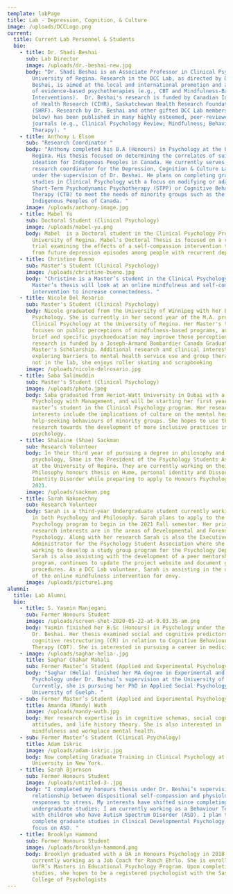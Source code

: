 ```yaml
---
template: labPage
title: Lab - Depression, Cognition, & Culture
image: /uploads/DCCLogo.png
current:
  title: Current Lab Personnel & Students
  bio:
    - title: Dr. Shadi Beshai
      sub: Lab Director
      image: /uploads/dr.-beshai-new.jpg
      body: "Dr. Shadi Beshai is an Associate Professor in Clinical Psychology at the
        University of Regina. Research in the DCC Lab, as directed by Dr.
        Beshai, is aimed at the local and international promotion and adaptation
        of evidence-based psychotherapies (e.g., CBT and Mindfulness-Based
        Interventions).  Dr. Beshai's research is funded by Canadian Institute
        of Health Research (CIHR), Saskatchewan Health Research Foundation
        (SHRF). Research by Dr. Beshai and other gifted DCC Lab members (see
        below) has been published in many highly esteemed, peer-reviewed
        journals (e.g., Clinical Psychology Review; Mindfulness; Behavior
        Therapy). "
    - title: Anthony L Elsom
      sub: "Research Coordinator "
      body: "Anthony completed his B.A (Honours) in Psychology at the University of
        Regina. His thesis focused on determining the correlates of suicide
        ideation for Indigenous Peoples in Canada. He currently serves as the
        research coordinator for the Depression, Cognition & Culture Lab (DCC)
        under the supervision of Dr. Beshai. He plans on completing graduate
        studies in Clinical Psychology with a focus on modifying or adapting
        Short-Term Psychodynamic Psychotherapy (STPP) or Cognitive Behaviour
        Therapy (CTB) to meet the needs of minority groups such as the
        Indigenous Peoples of Canada. "
      image: /uploads/anthony-image.jpg
    - title: Mabel Yu
      sub: Doctoral Student (Clinical Psychology)
      image: /uploads/mabel-yu.png
      body: Mabel  is a Doctoral student in the Clinical Psychology Program,
        University of Regina. Mabel's Doctoral Thesis is focused on a randomized
        trial examining the effects of a self-compassion intervention to protect
        from future depression episodes among people with recurrent depression.
    - title: Christine Bueno
      sub: Master’s Student (Clinical Psychology)
      image: /uploads/christine-bueno.jpg
      body: "Christine is a Master’s student in the Clinical Psychology Program. Her
        Master’s thesis will look at an online mindfulness and self-compassion
        intervention to increase connectedness. "
    - title: Nicole Del Rosario
      sub: Master's Student (Clinical Psychology)
      body: Nicole graduated from the University of Winnipeg with her B.A. (Hons.) in
        Psychology. She is currently in her second year of the M.A. program in
        Clinical Psychology at the University of Regina. Her Master's thesis
        focuses on public perceptions of mindfulness-based programs, and whether
        brief and specific psychoeducation may improve these perceptions. This
        research is funded by a Joseph-Armand Bombardier Canada Graduate
        Master's Scholarship. Additional research and clinical interests include
        exploring barriers to mental health service use and group therapy. When
        not in the lab, she enjoys roller skating and scrapbooking
      image: /uploads/nicole-delrosario.jpg
    - title: Saba Salimuddin
      sub: Master's Student (Clinical Psychology)
      image: /uploads/photo.jpeg
      body: Saba graduated from Heriot-Watt University in Dubai with a B.Sc. (Hons) in
        Psychology with Management, and will be starting her first year as
        master’s student in the Clinical Psychology program. Her research
        interests include the implications of culture on the mental health and
        help-seeking behaviours of minority groups. She hopes to use this
        research towards the development of more inclusive practices in clinical
        psychology.
    - title: Shalaine (Shae) Sackman
      sub: Research Volunteer
      body: In their third year of pursuing a degree in philosophy and one in
        psychology, Shae is the President of the Psychology Students Association
        at the University of Regina. They are currently working on their
        Philosophy honours thesis on Hume, personal identity and Dissociative
        Identity Disorder while preparing to apply to Honours Psychology for
        2021.
      image: /uploads/sackman.png
    - title: Sarah Nakonechny
      sub: Research Volunteer
      body: Sarah is a third-year Undergraduate student currently working on a degree
        in both Psychology and Philosophy. Sarah plans to apply to the Honour’s
        Psychology program to begin in the 2021 Fall semester. Her primary
        research interests are in the areas of Developmental and Forensic
        Psychology. Along with her research Sarah is also the Executive
        Administrator for the Psychology Student Association where she is
        working to develop a study group program for the Psychology Department.
        Sarah is also assisting with the development of a peer mentorship
        program, continues to update the project website and document group
        procedures. As a DCC Lab volunteer, Sarah is assisting in the deployment
        of the online mindfulness intervention for envy.
      image: /uploads/picture1.png
alumni:
  title: Lab Alumni
  bio:
    - title: S. Yasmin Manjegani
      sub: Former Honours Student
      image: /uploads/screen-shot-2020-05-22-at-9.03.35-am.png
      body: Yasmin finished her B.Sc (Honours) in Psychology under the supervision of
        Dr. Beshai. Her thesis examined social and cognitive predictors of
        cognitive restructuring (CR) in relation to Cognitive Behavioural
        Therapy (CBT). She is interested in pursuing a career in medicine.
    - image: /uploads/saghar-helia-.jpg
      title: Saghar Chahar Mahali
      sub: Former Master’s Student (Applied and Experimental Psychology)
      body: "Saghar (Helia) finished her MA degree in Experimental and Applied
        Psychology under Dr. Beshai’s supervision at the University of Regina.
        Currently, she is pursuing her PhD in Applied Social Psychology at the
        University of Guelph. "
    - sub: Former Master’s Student (Applied and Experimental Psychology)
      title: Amanda (Mandy) Wuth
      image: /uploads/mandy-wuth.jpg
      body: Her research expertise is in cognitive schemas, social cognitions, risk
        attitudes, and life history theory. She is also interested in
        mindfulness and workplace mental health.
    - sub: Former Master’s Student (Clinical Psychology)
      title: Adam Iskric
      image: /uploads/adam-iskric.jpg
      body: Now completing Graduate Training in Clinical Psychology at Hofstra
        University in New York.
    - title: Sarah Bjornson
      sub: Former Honours Student
      image: /uploads/untitled-3-.jpg
      body: "I completed my honours thesis under Dr. Beshai’s supervision on the
        relationship between dispositional self-compassion and physiological
        responses to stress. My interests have shifted since completing
        undergraduate studies; I am currently working as a Behaviour Technician
        with children who have Autism Spectrum Disorder (ASD). I plan to
        complete graduate studies in Clinical Developmental Psychology with a
        focus on ASD. "
    - title: Brooklyn Hammond
      sub: Former Honours Student
      image: /uploads/brooklyn-hammond.png
      body: Brooklyn graduated with a BA in Honours Psychology in 2018 and is
        currently working as a Job Coach for Ranch Ehrlo. She is enrolled in the
        UofR’s Masters in Educational Psychology Program. Upon completing her
        studies, she hopes to be a registered psychologist with the Saskatchewan
        College of Psychologists
---
```

